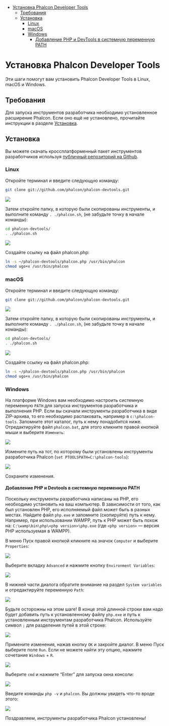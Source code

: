 <div class='article-menu'>
  <ul>
    <li>
      <a href="#overview">Установка Phalcon Developer Tools</a> 
      <ul>
        <li>
          <a href="#prerequisites">Требования</a>
        </li>
        <li>
          <a href="#installation">Установка</a> 
          <ul>
            <li>
              <a href="#installation-linux">Linux</a>
            </li>
            <li>
              <a href="#installation-mac">macOS</a>
            </li>
            <li>
              <a href="#installation-windows">Windows</a> 
              <ul>
                <li>
                  <a href="#installation-windows-system-path">Добавление PHP и DevTools в системную переменную PATH</a>
                </li>
              </ul>
            </li>
          </ul>
        </li>
      </ul>
    </li>
  </ul>
</div>

<a name='overview'></a>

# Установка Phalcon Developer Tools

Эти шаги помогут вам установить Phalcon Developer Tools в Linux, macOS и Windows.

<a name='prerequisites'></a>

## Требования

Для запуска инструментов разработчика необходимо установленное расширение Phalcon. Если оно ещё не установлено, прочитайте инструкции в разделе [Установка](/[[language]]/[[version]]//installation).

<a name='installation'></a>

## Установка

Вы можете скачать кроссплатформенный пакет инструментов разработчиков используя [публичный репозиторий на Github](https://github.com/phalcon/phalcon-devtools).

<a name='installation-linux'></a>

### Linux

Откройте терминал и введите следующую команду:

```bash
git clone git://github.com/phalcon/phalcon-devtools.git
```

![](/images/content/devtools-linux-1.png)

Затем откройте папку, в которую были скопированы инструменты, и выполните команду `. ./phalcon.sh`, (не забудьте точку в начале команды):

```bash
cd phalcon-devtools/
. ./phalcon.sh
```

![](/images/content/devtools-linux-2.png)

Создайте ссылку на файл phalcon.php:

```bash
ln -s ~/phalcon-devtools/phalcon.php /usr/bin/phalcon
chmod ugo+x /usr/bin/phalcon
```

<a name='installation-mac'></a>

### macOS

Откройте терминал и введите следующую команду:

```bash
git clone git://github.com/phalcon/phalcon-devtools.git
```

![](/images/content/devtools-mac-1.png)

Затем откройте папку, в которую были скопированы инструменты, и выполните команду `. ./phalcon.sh`, (не забудьте точку в начале команды):

```bash
cd phalcon-devtools/
. ./phalcon.sh
```

![](/images/content/devtools-mac-2.png)

Создайте ссылку на файл phalcon.php:

```bash
ln -s ~/phalcon-devtools/phalcon.php /usr/bin/phalcon
chmod ugo+x /usr/bin/phalcon
```

<a name='installation-windows'></a>

### Windows

На платформе Windows вам необходимо настроить системную переменную `PATH` для запуска инструментов разработчика и выполнения PHP. Если вы скачали инструменты разработчика в виде ZIP-архива, то его необходимо распаковать, например в `c:\phalcon-tools`. Запомните этот каталог, путь к нему понадобится ниже. Отредактируйте файл `phalcon.bat`, для этого кликните правой кнопкой мыши и выберите `Изменить`:

![](/images/content/devtools-windows-1.png)

Измените путь на тот, по которому были установлены инструменты разработчика Phalcon (`set PTOOLSPATH=C:\phalcon-tools`):

![](/images/content/devtools-windows-2.png)

Сохраните изменения.

<a name='installation-windows-system-path'></a>

#### Добавление PHP и Devtools в системную переменную PATH

Поскольку инструменты разработчика написаны на PHP, его необходимо установить на ваш компьютер. В зависимости от того, как был установлен PHP, его исполняемый файл может быть в разных местах. Найдите файл `php.exe` и запомните (скопируйте) путь к нему. Например, при использовании WAMPP, путь к PHP может быть похож на: `C:\wamp\bin\php\<php version>\php.exe` (где `<php version>` — версия PHP используемая в WAMPP).

В меню Пуск правой кнопкой кликните на значок `Computer` и выберите `Properties`:

![](/images/content/devtools-windows-3.png)

Выберите вкладку `Advanced` и нажмите кнопку `Environment Variables`:

![](/images/content/devtools-windows-4.png)

В нижней части диалога обратите внимание на раздел `System variables` и отредактируйте переменную `Path`:

![](/images/content/devtools-windows-5.png)

Будьте осторожны на этом шаге! В конце этой длинной строки вам надо будет добавить путь к установленному файлу `php.exe` и путь к установленным инструментам разработчика Phalcon. Используйте символ `;` для разделения путей в этой строке:

![](/images/content/devtools-windows-6.png)

Примените изменения, нажав кнопку `OK` и закройте диалог. В меню Пуск выберите поле `Run`. Если не можете найти эту опцию, нажмите сочетание `Windows` + `R`.

![](/images/content/devtools-windows-7.png)

Выберите `cmd` и нажмите “Enter” для запуска окна консоли:

![](/images/content/devtools-windows-8.png)

Введите команды `php -v` и `phalcon`. Вы должны увидеть что-то вроде этого: 

![](/images/content/devtools-windows-9.png)

Поздравляем, инструменты разработчика Phalcon установлены!